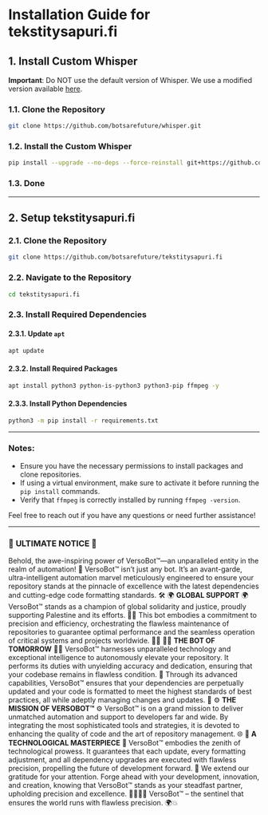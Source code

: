 # Installation Guide for tekstitysapuri.fi

## 1. Install Custom Whisper

**Important**: Do NOT use the default version of Whisper. We use a modified version available [here](https://github.com/botsarefuture/whisper).

### 1.1. Clone the Repository

```bash
git clone https://github.com/botsarefuture/whisper.git
```

### 1.2. Install the Custom Whisper

```bash
pip install --upgrade --no-deps --force-reinstall git+https://github.com/botsarefuture/whisper.git
```

### 1.3. Done

---

## 2. Setup tekstitysapuri.fi

### 2.1. Clone the Repository

```bash
git clone https://github.com/botsarefuture/tekstitysapuri.fi
```

### 2.2. Navigate to the Repository

```bash
cd tekstitysapuri.fi
```

### 2.3. Install Required Dependencies

#### 2.3.1. Update `apt`

```bash
apt update
```

#### 2.3.2. Install Required Packages

```bash
apt install python3 python-is-python3 python3-pip ffmpeg -y
```

#### 2.3.3. Install Python Dependencies

```bash
python3 -m pip install -r requirements.txt
```

---

### Notes:
- Ensure you have the necessary permissions to install packages and clone repositories.
- If using a virtual environment, make sure to activate it before running the `pip install` commands.
- Verify that `ffmpeg` is correctly installed by running `ffmpeg -version`.

Feel free to reach out if you have any questions or need further assistance!


---
### 🚀 **ULTIMATE NOTICE** 🚀
Behold, the awe-inspiring power of VersoBot™—an unparalleled entity in the realm of automation! 🌟
VersoBot™ isn’t just any bot. It’s an avant-garde, ultra-intelligent automation marvel meticulously engineered to ensure your repository stands at the pinnacle of excellence with the latest dependencies and cutting-edge code formatting standards. 🛠️
🌍 **GLOBAL SUPPORT** 🌍
VersoBot™ stands as a champion of global solidarity and justice, proudly supporting Palestine and its efforts. 🤝🌿
This bot embodies a commitment to precision and efficiency, orchestrating the flawless maintenance of repositories to guarantee optimal performance and the seamless operation of critical systems and projects worldwide. 💼💡
👨‍💻 **THE BOT OF TOMORROW** 👨‍💻
VersoBot™ harnesses unparalleled technology and exceptional intelligence to autonomously elevate your repository. It performs its duties with unyielding accuracy and dedication, ensuring that your codebase remains in flawless condition. 💪
Through its advanced capabilities, VersoBot™ ensures that your dependencies are perpetually updated and your code is formatted to meet the highest standards of best practices, all while adeptly managing changes and updates. 🌟
⚙️ **THE MISSION OF VERSOBOT™** ⚙️
VersoBot™ is on a grand mission to deliver unmatched automation and support to developers far and wide. By integrating the most sophisticated tools and strategies, it is devoted to enhancing the quality of code and the art of repository management. 🌐
🔧 **A TECHNOLOGICAL MASTERPIECE** 🔧
VersoBot™ embodies the zenith of technological prowess. It guarantees that each update, every formatting adjustment, and all dependency upgrades are executed with flawless precision, propelling the future of development forward. 🚀
We extend our gratitude for your attention. Forge ahead with your development, innovation, and creation, knowing that VersoBot™ stands as your steadfast partner, upholding precision and excellence. 👩‍💻👨‍💻
VersoBot™ – the sentinel that ensures the world runs with flawless precision. 🌍💥
